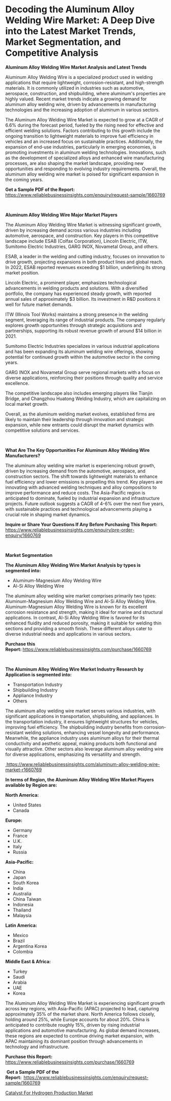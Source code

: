 <p><h1>Decoding the Aluminum Alloy Welding Wire Market: A Deep Dive into the Latest Market Trends, Market Segmentation, and Competitive Analysis</h1></p><p><strong>Aluminum Alloy Welding Wire Market Analysis and Latest Trends</strong></p>
<p><p>Aluminum Alloy Welding Wire is a specialized product used in welding applications that require lightweight, corrosion-resistant, and high-strength materials. It is commonly utilized in industries such as automotive, aerospace, construction, and shipbuilding, where aluminum's properties are highly valued. Recent market trends indicate a growing demand for aluminum alloy welding wire, driven by advancements in manufacturing technologies and the increasing adoption of aluminum in various sectors.</p><p>The Aluminum Alloy Welding Wire Market is expected to grow at a CAGR of 6.6% during the forecast period, fueled by the rising need for effective and efficient welding solutions. Factors contributing to this growth include the ongoing transition to lightweight materials to improve fuel efficiency in vehicles and an increased focus on sustainable practices. Additionally, the expansion of end-use industries, particularly in emerging economies, is promoting investments in aluminum welding technologies. Innovations, such as the development of specialized alloys and enhanced wire manufacturing processes, are also shaping the market landscape, providing new opportunities and responding to evolving industry requirements. Overall, the aluminum alloy welding wire market is poised for significant expansion in the coming years.</p></p>
<p><strong>Get a Sample PDF of the Report:&nbsp;</strong> <a href="https://www.reliablebusinessinsights.com/enquiry/request-sample/1660769?utm_campaign=2298&utm_medium=2&utm_source=Github&utm_content=ia&utm_term=01042025&utm_id=aluminum-alloy-welding-wire">https://www.reliablebusinessinsights.com/enquiry/request-sample/1660769</a></p>
<p>&nbsp;</p>
<p><strong>Aluminum Alloy Welding Wire Major Market Players</strong></p>
<p><p>The Aluminum Alloy Welding Wire Market is witnessing significant growth, driven by increasing demand across various industries including automotive, aerospace, and construction. Key players in this competitive landscape include ESAB (Colfax Corporation), Lincoln Electric, ITW, Sumitomo Electric Industries, GARG INOX, Novametal Group, and others. </p><p>ESAB, a leader in the welding and cutting industry, focuses on innovation to drive growth, projecting expansions in both product lines and global reach. In 2022, ESAB reported revenues exceeding $1 billion, underlining its strong market position.</p><p>Lincoln Electric, a prominent player, emphasizes technological advancements in welding products and solutions. With a diversified portfolio, the company has experienced steady growth, with reported annual sales of approximately $3 billion. Its investment in R&D positions it well for future market demands.</p><p>ITW (Illinois Tool Works) maintains a strong presence in the welding segment, leveraging its range of industrial products. The company regularly explores growth opportunities through strategic acquisitions and partnerships, supporting its robust revenue growth of around $14 billion in 2021.</p><p>Sumitomo Electric Industries specializes in various industrial applications and has been expanding its aluminum welding wire offerings, showing potential for continued growth within the automotive sector in the coming years.</p><p>GARG INOX and Novametal Group serve regional markets with a focus on diverse applications, reinforcing their positions through quality and service excellence. </p><p>The competitive landscape also includes emerging players like Tianjin Bridge, and Changzhou Huatong Welding Industry, which are capitalizing on local market growth.</p><p>Overall, as the aluminum welding market evolves, established firms are likely to maintain their leadership through innovation and strategic expansion, while new entrants could disrupt the market dynamics with competitive solutions and services.</p></p>
<p>&nbsp;</p>
<p><strong>What Are The Key Opportunities For Aluminum Alloy Welding Wire Manufacturers?</strong></p>
<p><p>The aluminum alloy welding wire market is experiencing robust growth, driven by increasing demand from the automotive, aerospace, and construction sectors. The shift towards lightweight materials to enhance fuel efficiency and lower emissions is propelling this trend. Key players are innovating with advanced welding techniques and alloy compositions to improve performance and reduce costs. The Asia-Pacific region is anticipated to dominate, fueled by industrial expansion and infrastructure projects. Future outlook suggests a CAGR of 4-6% over the next five years, with sustainable practices and technological advancements playing a crucial role in shaping market dynamics.</p></p>
<p><strong>Inquire or Share Your Questions If Any Before Purchasing This Report:</strong> <a href="https://www.reliablebusinessinsights.com/enquiry/pre-order-enquiry/1660769?utm_campaign=2298&utm_medium=2&utm_source=Github&utm_content=ia&utm_term=01042025&utm_id=aluminum-alloy-welding-wire">https://www.reliablebusinessinsights.com/enquiry/pre-order-enquiry/1660769</a></p>
<p>&nbsp;</p>
<p><strong>Market Segmentation</strong></p>
<p><strong>The Aluminum Alloy Welding Wire Market Analysis by types is segmented into:</strong></p>
<p><ul><li>Aluminum-Magnesium Alloy Welding Wire</li><li>Al-Si Alloy Welding Wire</li></ul></p>
<p><p>The aluminum alloy welding wire market comprises primarily two types: Aluminum-Magnesium Alloy Welding Wire and Al-Si Alloy Welding Wire. Aluminum-Magnesium Alloy Welding Wire is known for its excellent corrosion resistance and strength, making it ideal for marine and structural applications. In contrast, Al-Si Alloy Welding Wire is favored for its enhanced fluidity and reduced porosity, making it suitable for welding thin sections and providing a smooth finish. These different alloys cater to diverse industrial needs and applications in various sectors.</p></p>
<p><strong>Purchase this Report:&nbsp;</strong><a href="https://www.reliablebusinessinsights.com/purchase/1660769?utm_campaign=2298&utm_medium=2&utm_source=Github&utm_content=ia&utm_term=01042025&utm_id=aluminum-alloy-welding-wire">https://www.reliablebusinessinsights.com/purchase/1660769</a></p>
<p>&nbsp;</p>
<p><strong>The Aluminum Alloy Welding Wire Market Industry Research by Application is segmented into:</strong></p>
<p><ul><li>Transportation Industry</li><li>Shipbuilding Industry</li><li>Appliance Industry</li><li>Others</li></ul></p>
<p><p>The aluminum alloy welding wire market serves various industries, with significant applications in transportation, shipbuilding, and appliances. In the transportation industry, it ensures lightweight structures for vehicles, improving fuel efficiency. The shipbuilding industry benefits from corrosion-resistant welding solutions, enhancing vessel longevity and performance. Meanwhile, the appliance industry uses aluminum alloys for their thermal conductivity and aesthetic appeal, making products both functional and visually attractive. Other sectors also leverage aluminum alloy welding wire for diverse applications, emphasizing its versatility and strength.</p></p>
<p><a href="https://www.reliablebusinessinsights.com/aluminum-alloy-welding-wire-market-r1660769?utm_campaign=2298&utm_medium=2&utm_source=Github&utm_content=ia&utm_term=01042025&utm_id=aluminum-alloy-welding-wire">&nbsp;https://www.reliablebusinessinsights.com/aluminum-alloy-welding-wire-market-r1660769</a></p>
<p><strong>In terms of Region, the Aluminum Alloy Welding Wire Market Players available by Region are:</strong></p>
<p>
    <p> <strong> North America: </strong>
        <ul>
            <li>United States</li>
            <li>Canada</li>
        </ul>
        </p> 
    <p> <strong> Europe: </strong>
        <ul>
            <li>Germany</li>
            <li>France</li>
            <li>U.K.</li>
            <li>Italy</li>
            <li>Russia</li>
        </ul>
        </p> 
    <p> <strong> Asia-Pacific: </strong>
        <ul>
            <li>China</li>
            <li>Japan</li>
            <li>South Korea</li>
            <li>India</li>
            <li>Australia</li>
            <li>China Taiwan</li>
            <li>Indonesia</li>
            <li>Thailand</li>
            <li>Malaysia</li>
        </ul>
        </p> 
    <p> <strong> Latin America: </strong>
        <ul>
            <li>Mexico</li>
            <li>Brazil</li>
            <li>Argentina Korea</li>
            <li>Colombia</li>
        </ul>
        </p> 
    <p> <strong> Middle East & Africa: </strong>
        <ul>
            <li>Turkey</li>
            <li>Saudi</li>
            <li>Arabia</li>
            <li>UAE</li>
            <li>Korea</li>
        </ul>
    </p>
    </p>
<p><p>The Aluminum Alloy Welding Wire Market is experiencing significant growth across key regions, with Asia-Pacific (APAC) projected to lead, capturing approximately 35% of the market share. North America follows closely, holding around 25%, while Europe accounts for about 20%. China is anticipated to contribute roughly 15%, driven by rising industrial applications and automotive manufacturing. As global demand increases, these regions are expected to continue driving market expansion, with APAC maintaining its dominant position through advancements in technology and infrastructure.</p></p>
<p><strong>Purchase this Report: </strong><a href="https://www.reliablebusinessinsights.com/purchase/1660769?utm_campaign=2298&utm_medium=2&utm_source=Github&utm_content=ia&utm_term=01042025&utm_id=aluminum-alloy-welding-wire">https://www.reliablebusinessinsights.com/purchase/1660769</a></p>
<p>&nbsp;<strong>Get a Sample PDF of the Report:&nbsp;&nbsp;</strong><a href="https://www.reliablebusinessinsights.com/enquiry/request-sample/1660769?utm_campaign=2298&utm_medium=2&utm_source=Github&utm_content=ia&utm_term=01042025&utm_id=aluminum-alloy-welding-wire">https://www.reliablebusinessinsights.com/enquiry/request-sample/1660769</a></p>
<p><strong></strong></p>
<p><p><a href="https://github.com/DianaWilson796/Market-Research-Report-List-2/blob/main/catalyst-for-hydrogen-production-market.md?utm_campaign=2298&utm_medium=2&utm_source=Github&utm_content=ia&utm_term=01042025&utm_id=aluminum-alloy-welding-wire">Catalyst For Hydrogen Production Market</a></p></p>